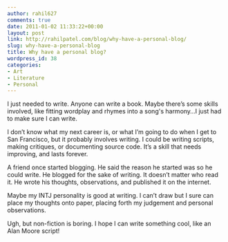 ```yaml
---
author: rahil627
comments: true
date: 2011-01-02 11:33:22+00:00
layout: post
link: http://rahilpatel.com/blog/why-have-a-personal-blog/
slug: why-have-a-personal-blog
title: Why have a personal blog?
wordpress_id: 38
categories:
- Art
- Literature
- Personal
---
```


I just needed to write. Anyone can write a book. Maybe there’s some skills involved, like fitting wordplay and rhymes into a song's harmony…I just had to make sure I can write.

I don’t know what my next career is, or what I’m going to do when I get to San Francisco, but it probably involves writing. I could be writing scripts, making critiques, or documenting source code. It’s a skill that needs improving, and lasts forever.

A friend once started blogging. He said the reason he started was so he could write. He blogged for the sake of writing. It doesn’t matter who read it. He wrote his thoughts, observations, and published it on the internet.

Maybe my INTJ personality is good at writing. I can’t draw but I sure can place my thoughts onto paper, placing forth my judgement and personal observations.

Ugh, but non-fiction is boring. I hope I can write something cool, like an Alan Moore script!
